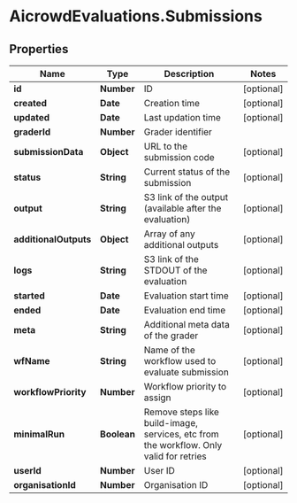 # AicrowdEvaluations.Submissions

## Properties
Name | Type | Description | Notes
------------ | ------------- | ------------- | -------------
**id** | **Number** | ID | [optional] 
**created** | **Date** | Creation time | [optional] 
**updated** | **Date** | Last updation time | [optional] 
**graderId** | **Number** | Grader identifier | 
**submissionData** | **Object** | URL to the submission code | [optional] 
**status** | **String** | Current status of the submission | [optional] 
**output** | **String** | S3 link of the output (available after the evaluation) | [optional] 
**additionalOutputs** | **Object** | Array of any additional outputs | [optional] 
**logs** | **String** | S3 link of the STDOUT of the evaluation | [optional] 
**started** | **Date** | Evaluation start time | [optional] 
**ended** | **Date** | Evaluation end time | [optional] 
**meta** | **String** | Additional meta data of the grader | [optional] 
**wfName** | **String** | Name of the workflow used to evaluate submission | [optional] 
**workflowPriority** | **Number** | Workflow priority to assign | [optional] 
**minimalRun** | **Boolean** | Remove steps like build-image, services, etc from the workflow. Only valid for retries | [optional] 
**userId** | **Number** | User ID | [optional] 
**organisationId** | **Number** | Organisation ID | [optional] 



